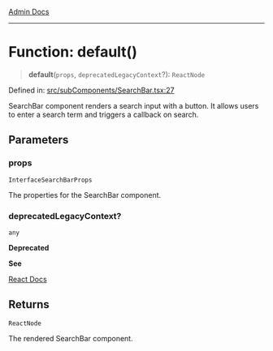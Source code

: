 [Admin Docs](/)

***

# Function: default()

> **default**(`props`, `deprecatedLegacyContext`?): `ReactNode`

Defined in: [src/subComponents/SearchBar.tsx:27](https://github.com/PalisadoesFoundation/talawa-admin/blob/main/src/subComponents/SearchBar.tsx#L27)

SearchBar component renders a search input with a button.
It allows users to enter a search term and triggers a callback on search.

## Parameters

### props

`InterfaceSearchBarProps`

The properties for the SearchBar component.

### deprecatedLegacyContext?

`any`

**Deprecated**

**See**

[React Docs](https://legacy.reactjs.org/docs/legacy-context.html#referencing-context-in-lifecycle-methods)

## Returns

`ReactNode`

The rendered SearchBar component.
